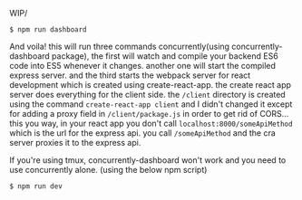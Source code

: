 WIP/    

```
$ npm run dashboard
```
And voila!
this will run three commands concurrently(using concurrently-dashboard package), the first will watch and compile your backend ES6 code into ES5 whenever it changes. another one will start the compiled express server. and the third starts the webpack server for react development which is created using create-react-app. the create react app server does everything for the client side. the `/client` directory is created using the command `create-react-app client` and I didn't changed it except for adding a proxy field in `/client/package.js` in order to get rid of CORS... this you way, in your react app you don't call `localhost:8000/someApiMethod` which is the url for the express api. you call `/someApiMethod` and the cra server proxies it to the express api.

If you're using tmux, concurrently-dashboard won't work and you need to use concurrently alone. (using the below npm script)
```
$ npm run dev
```



